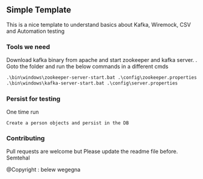## Simple Template

This is a nice template to understand basics about Kafka, Wiremock, CSV and Automation testing

### Tools we need

Download kafka binary from apache and start zookeeper and kafka server.
    . Goto the folder and run the below commands in a different cmds
```bat
.\bin\windows\zookeeper-server-start.bat .\config\zookeeper.properties
.\bin\windows\kafka-server-start.bat .\config\server.properties
```

### Persist for testing
One time run
```
Create a person objects and persist in the DB
```
### Contributing
Pull requests are welcome but Please update the readme file before. Semtehal



@Copyright : belew wegegna